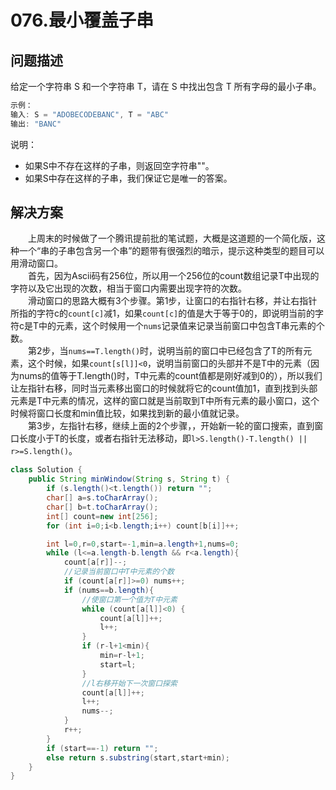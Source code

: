 # 076.最小覆盖子串

## 问题描述

给定一个字符串 S 和一个字符串 T，请在 S 中找出包含 T 所有字母的最小子串。

```c
示例：
输入: S = "ADOBECODEBANC", T = "ABC"
输出: "BANC"
```

说明：  

* 如果S中不存在这样的子串，则返回空字符串""。
* 如果S中存在这样的子串，我们保证它是唯一的答案。

## 解决方案

&emsp;&emsp;上周末的时候做了一个腾讯提前批的笔试题，大概是这道题的一个简化版，这种一个“串的子串包含另一个串”的题带有很强烈的暗示，提示这种类型的题目可以用滑动窗口。  
&emsp;&emsp;首先，因为Ascii码有256位，所以用一个256位的count数组记录T中出现的字符以及它出现的次数，相当于窗口内需要出现字符的次数。  
&emsp;&emsp;滑动窗口的思路大概有3个步骤。第1步，让窗口的右指针右移，并让右指针所指的字符c的`count[c]`减1，如果`count[c]`的值是大于等于0的，即说明当前的字符c是T中的元素，这个时候用一个`nums`记录值来记录当前窗口中包含T串元素的个数。  
&emsp;&emsp;第2步，当`nums==T.length()`时，说明当前的窗口中已经包含了T的所有元素，这个时候，如果`count[s[l]]<0`，说明当前窗口的头部并不是T中的元素（因为nums的值等于T.length()时，T中元素的count值都是刚好减到0的），所以我们让左指针右移，同时当元素移出窗口的时候就将它的count值加1，直到找到头部元素是T中元素的情况，这样的窗口就是当前取到T中所有元素的最小窗口，这个时候将窗口长度和min值比较，如果找到新的最小值就记录。  
&emsp;&emsp;第3步，左指针右移，继续上面的2个步骤，，开始新一轮的窗口搜索，直到窗口长度小于T的长度，或者右指针无法移动，即`l>S.length()-T.length() || r>=S.length()`。

```java
class Solution {
    public String minWindow(String s, String t) {
        if (s.length()<t.length()) return "";
        char[] a=s.toCharArray();
        char[] b=t.toCharArray();
        int[] count=new int[256];
        for (int i=0;i<b.length;i++) count[b[i]]++;

        int l=0,r=0,start=-1,min=a.length+1,nums=0;
        while (l<=a.length-b.length && r<a.length){
            count[a[r]]--;
            //记录当前窗口中T中元素的个数
            if (count[a[r]]>=0) nums++;
            if (nums==b.length){
                //使窗口第一个值为T中元素
                while (count[a[l]]<0) {
                    count[a[l]]++;
                    l++;
                }
                if (r-l+1<min){
                    min=r-l+1;
                    start=l;
                }
                //l右移开始下一次窗口探索
                count[a[l]]++;
                l++;
                nums--;
            }
            r++;
        }
        if (start==-1) return "";
        else return s.substring(start,start+min);
    }
}
```